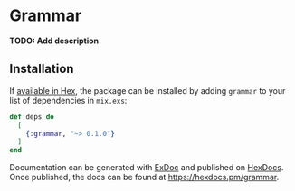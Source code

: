 # Grammar

**TODO: Add description**

## Installation

If [available in Hex](https://hex.pm/docs/publish), the package can be installed
by adding `grammar` to your list of dependencies in `mix.exs`:

```elixir
def deps do
  [
    {:grammar, "~> 0.1.0"}
  ]
end
```

Documentation can be generated with [ExDoc](https://github.com/elixir-lang/ex_doc)
and published on [HexDocs](https://hexdocs.pm). Once published, the docs can
be found at <https://hexdocs.pm/grammar>.

